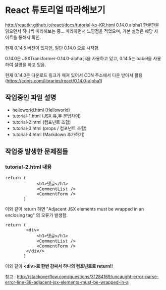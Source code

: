 # React 튜토리얼 따라해보기
http://reactkr.github.io/react/docs/tutorial-ko-KR.html
0.14.0 alpha1 한글판을 읽으면서 하나씩 따라해보는 중... 따라하면서 느낌점을 적었으며, 기본 설명은 해당 사이트를 통해서 확인.

현재 0.14.5 버전이 있지만, 일단 0.14.0 으로 시작함.

0.14.0은 JSXTransformer-0.14.0-alpha.js을 사용하고 있고, 0.14.5는 babel을 사용하여 설명을 하고 있음.

현재 0.14.0은 다운로드 링크가 깨져 있어서 CDN 주소에서 다운 받아서 활용 (https://cdnjs.com/libraries/react/0.14.0-alpha1)

## 작업중인 파일 설명
* helloworld.html (Helloworld)
* tutorial-1.html (JSX 유,무 문법차이)
* tutorial-2.html (컴포넌트 조합)
* tutorial-3.html (props / 컴포넌트 조합)
* tutorial-4.html (Markdown 추가하기)

## 작업중 발생한 문제점들

### tutorial-2.html 내용

<pre>
return (
            &lt;h1&gt;댓글&lt;/h1&gt;
            &lt;CommentList /&gt;
            &lt;CommentForm /&gt;
       )
</pre>
이와 같이 return 하면 "Adjacent JSX elements must be wrapped in an enclosing tag" 의 오류가 발생함.

<pre>
return (
        &lt;div&gt;
            &lt;h1&gt;댓글&lt;/h1&gt;
            &lt;CommentList /&gt;
            &lt;CommentForm /&gt;
        &lt;/div/&gt;
       )
</pre>
이와 같이 **&lt;div&gt;로 한번 감싸서 하나의 컴포넌트로 return!!**

참고 : http://stackoverflow.com/questions/31284169/uncaught-error-parse-error-line-38-adjacent-jsx-elements-must-be-wrapped-in-a





